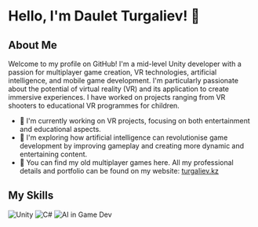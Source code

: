 # Hello, I'm Daulet Turgaliev! 👋

## About Me

Welcome to my profile on GitHub! I'm a mid-level Unity developer with a passion for multiplayer game creation, VR technologies, artificial intelligence, and mobile game development. I'm particularly passionate about the potential of virtual reality (VR) and its application to create immersive experiences. I have worked on projects ranging from VR shooters to educational VR programmes for children.

- 🔭 I'm currently working on VR projects, focusing on both entertainment and educational aspects.
- 🌱 I'm exploring how artificial intelligence can revolutionise game development by improving gameplay and creating more dynamic and entertaining content.
- 💼 You can find my old multiplayer games here. All my professional details and portfolio can be found on my website: [turgaliev.kz](http://turgaliev.kz)

## My Skills

![Unity](https://img.shields.io/badge/-Unity-000000?style=flat-square&logo=unity)
![C#](https://img.shields.io/badge/-CSharp-239120?style=flat-square&logo=c-sharp)
![AI in Game Dev](https://img.shields.io/badge/-AI%20in%20Game%20Dev-000000?style=flat-square)

